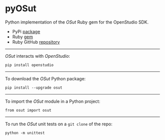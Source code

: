 # pyOSut
Python implementation of the  _OSut_ Ruby gem for the OpenStudio SDK.

- PyPi [package](https://pypi.org/project/osut/)
- Ruby [gem](https://rubygems.org/gems/osut)
- Ruby GitHub [repository](https://github.com/rd2/osut)

----

_OSut_ interacts with _OpenStudio_:

`pip install openstudio`

----

To download the _OSut_ Python package:

`pip install --upgrade osut`

----

To import the _OSut_ module in a Python project:

`from osut import osut`

____

To run the _OSut_ unit tests on a `git clone` of the  repo:

`python -m unittest`
